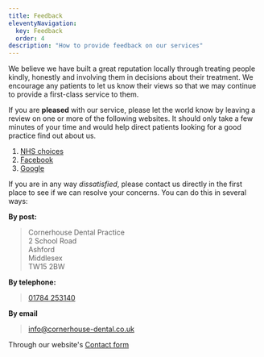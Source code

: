 ```yaml
---
title: Feedback
eleventyNavigation:
  key: Feedback
  order: 4
description: "How to provide feedback on our services"
---
```

We believe we have built a great reputation locally through treating people kindly, honestly and involving them in decisions about their treatment. We encourage any patients to let us know their views so that we may continue to provide a first-class service to them. 

If you are **pleased** with our service, please let the world know by leaving a review on one or more of the following websites. It should only take a few minutes of your time and would help direct patients looking for a good practice find out about us.

1. [NHS choices](https://www.nhs.uk/services/dentist/cornerhouse-dental-practice/V002129/leave-a-review)
2. [Facebook](https://www.facebook.com/CornerhouseDentalPracticeLtd/reviews)
3. [Google](https://business.google.com/u/0/b/100722129947282950070/reviews/l/06126064141133034194)

If you are in any way _dissatisfied_, please contact us directly in the first place to see if we can resolve your concerns. You can do this in several ways:

**By post:**
> Cornerhouse Dental Practice  
> 2 School Road  
> Ashford  
> Middlesex  
> TW15 2BW  

**By telephone:**
> [01784 253140](tel:+441784253140)

**By email**
> [info@cornerhouse-dental.co.uk](mailto:info@cornerhouse-dental.co.uk)

Through our website's [Contact form](/contact)